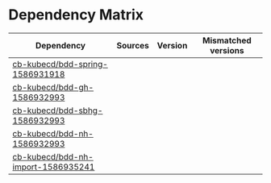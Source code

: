 # Dependency Matrix

Dependency | Sources | Version | Mismatched versions
---------- | ------- | ------- | -------------------
[cb-kubecd/bdd-spring-1586931918](https://github.com/cb-kubecd/bdd-spring-1586931918.git) |  | []() | 
[cb-kubecd/bdd-gh-1586932993](https://github.com/cb-kubecd/bdd-gh-1586932993.git) |  | []() | 
[cb-kubecd/bdd-sbhg-1586932993](https://github.com/cb-kubecd/bdd-sbhg-1586932993.git) |  | []() | 
[cb-kubecd/bdd-nh-1586932993](https://github.com/cb-kubecd/bdd-nh-1586932993.git) |  | []() | 
[cb-kubecd/bdd-nh-import-1586935241](https://github.com/cb-kubecd/bdd-nh-import-1586935241.git) |  | []() | 
